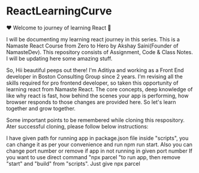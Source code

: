 # ReactLearningCurve

❤️ Welcome to journey of learning React 🙏

I will be documenting my learning react journey in this series. This is a Namaste React Course from Zero to Hero by Akshay Saini(Founder of NamasteDev). This repository consists of Assignment, Code & Class Notes. I will be updating here some amazing stuff.

So, Hii beautiful peeps out there! I'm Aditiya and working as a Front End developer in Boston Consulting Group since 2 years. I'm revising all the skills required for pro frontend developer, so taken this opportunity of learning react from Namaste React. The core concepts, deep knowledge of like why react is fast, how behind the scenes your app is performing, how browser responds to those changes are provided here. So let's learn together and grow together.

Some important points to be remembered while cloning this respository. Ater successful cloning, please follow below instructions:

I have given path for running app in package.json file inside "scripts", you can change it as per your convenience and run npm run start.
Also you can change port number or remove if app in not running in given port number
If you want to use direct command "npx parcel "to run app, then remove "start" and "build" from "scripts". Just give npx parcel
